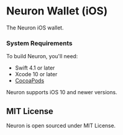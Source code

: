 # Neuron Wallet (iOS)

The Neuron iOS wallet.

### System Requirements

To build Neuron, you'll need:

* Swift 4.1 or later
* Xcode 10 or later
* [CocoaPods](https://cocoapods.org)

Neuron supports iOS 10 and newer versions.

## MIT License

Neuron is open sourced under MIT License.
